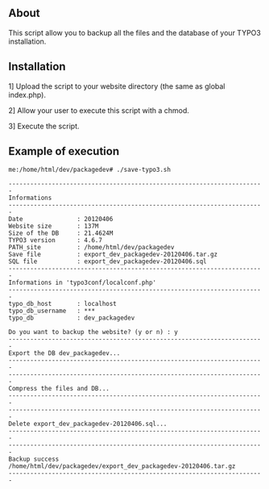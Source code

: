 About
-----

This script allow you to backup all the files and the database of your TYPO3 installation.

Installation
------------

1] Upload the script to your website directory (the same as global index.php).

2] Allow your user to execute this script with a chmod.

3] Execute the script.

Example of execution
------------

	me:/home/html/dev/packagedev# ./save-typo3.sh

	-----------------------------------------------------------------------
	Informations
	-----------------------------------------------------------------------
	Date               : 20120406
	Website size       : 137M
	Size of the DB     : 21.4624M
	TYPO3 version      : 4.6.7
	PATH_site          : /home/html/dev/packagedev
	Save file          : export_dev_packagedev-20120406.tar.gz
	SQL file           : export_dev_packagedev-20120406.sql
	-----------------------------------------------------------------------
	Informations in 'typo3conf/localconf.php'
	-----------------------------------------------------------------------
	typo_db_host       : localhost
	typo_db_username   : ***
	typo_db            : dev_packagedev

	Do you want to backup the website? (y or n) : y
	-----------------------------------------------------------------------
	Export the DB dev_packagedev...
	-----------------------------------------------------------------------
	-----------------------------------------------------------------------
	Compress the files and DB...
	-----------------------------------------------------------------------
	-----------------------------------------------------------------------
	Delete export_dev_packagedev-20120406.sql...
	-----------------------------------------------------------------------
	-----------------------------------------------------------------------
	Backup success
	/home/html/dev/packagedev/export_dev_packagedev-20120406.tar.gz
	-----------------------------------------------------------------------
